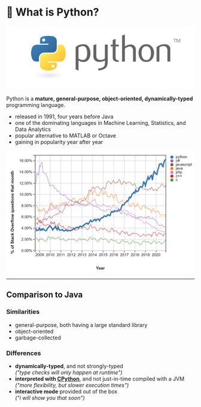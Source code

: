 <!-- .slide: id="what-is-python" -->

# 🐍 What is Python?
<!-- .element: class="headline" -->

![](images/python-logo.png) <!-- .element style="height: 5em; margin-bottom: -1em;" -->

Python is a **mature, general-purpose, object-oriented, dynamically-typed** programming language.

- released in 1991, four years before Java
- one of the dominating languages in Machine Learning, Statistics, and Data Analytics
- popular alternative to MATLAB or Octave
- gaining in popularity year after year

<img class="r-stretch" src="images/python-popularity.png">

---

## Comparison to Java

### Similarities

- general-purpose, both having a large standard library
- object-oriented
- garbage-collected

### Differences

- **dynamically-typed**, and not strongly-typed  
  _("type checks will only happen at runtime")_
- **interpreted with [CPython](https://github.com/python/cpython)**, and not just-in-time compiled with a JVM  
  _("more flexibility, but slower execution times")_
- **interactive mode** provided out of the box  
  _("i will show you that soon")_
